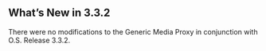 ## What’s New in 3.3.2

There were no modifications to the Generic Media Proxy in conjunction with O.S. Release 3.3.2.